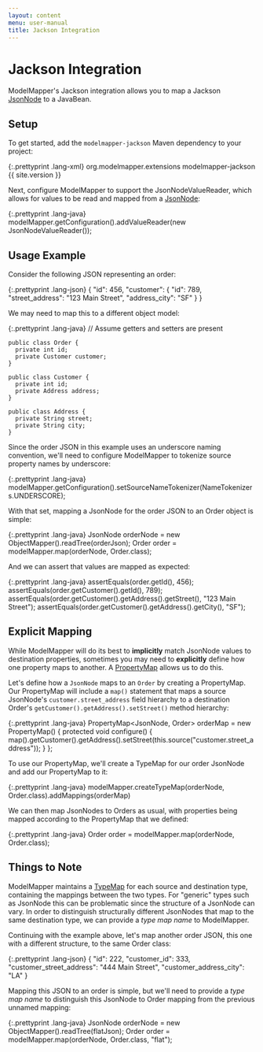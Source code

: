```yaml
---
layout: content
menu: user-manual
title: Jackson Integration
---
```


# Jackson Integration

ModelMapper's Jackson integration allows you to map a Jackson [JsonNode](http://jackson.codehaus.org/1.9.4/javadoc/org/codehaus/jackson/JsonNode.html) to a JavaBean.

## Setup

To get started, add the `modelmapper-jackson` Maven dependency to your project:

{:.prettyprint .lang-xml}
	<dependency>
	  <groupId>org.modelmapper.extensions</groupId>
	  <artifactId>modelmapper-jackson</artifactId>
	  <version>{{ site.version }}</version>
	</dependency>
	
Next, configure ModelMapper to support the JsonNodeValueReader, which allows for values to be read and mapped from a [JsonNode](http://jackson.codehaus.org/1.9.4/javadoc/org/codehaus/jackson/JsonNode.html):

{:.prettyprint .lang-java}
    modelMapper.getConfiguration().addValueReader(new JsonNodeValueReader());
	
## Usage Example

Consider the following JSON representing an order:

{:.prettyprint .lang-json}
    {
      "id": 456,
      "customer": {
        "id": 789,
        "street_address": "123 Main Street", 
        "address_city": "SF"
      }
    }

We may need to map this to a different object model:

{:.prettyprint .lang-java}
	// Assume getters and setters are present

    public class Order {
      private int id;
      private Customer customer;
    }

    public class Customer {
      private int id;        
	  private Address address;
    }

    public class Address {
      private String street;
	  private String city;
    }

Since the order JSON in this example uses an underscore naming convention, we'll need to configure ModelMapper to tokenize source property names by underscore:

{:.prettyprint .lang-java}
    modelMapper.getConfiguration().setSourceNameTokenizer(NameTokenizers.UNDERSCORE);

With that set, mapping a JsonNode for the order JSON to an Order object is simple:

{:.prettyprint .lang-java}
    JsonNode orderNode = new ObjectMapper().readTree(orderJson);
	Order order = modelMapper.map(orderNode, Order.class);
	
And we can assert that values are mapped as expected:

{:.prettyprint .lang-java}
    assertEquals(order.getId(), 456);
    assertEquals(order.getCustomer().getId(), 789);
    assertEquals(order.getCustomer().getAddress().getStreet(), "123 Main Street");
    assertEquals(order.getCustomer().getAddress().getCity(), "SF");
    
## Explicit Mapping

While ModelMapper will do its best to **implicitly** match JsonNode values to destination properties, sometimes you may need to **explicitly** define how one property maps to another. A [PropertyMap](/user-manual/property-mapping/) allows us to do this.

Let's define how a `JsonNode` maps to an `Order` by creating a PropertyMap. Our PropertyMap will include a `map()` statement that maps a source JsonNode's `customer.street_address` field hierarchy to a destination Order's `getCustomer().getAddress().setStreet()` method hierarchy:

{:.prettyprint .lang-java}
    PropertyMap<JsonNode, Order> orderMap = new PropertyMap<JsonNode Order>() {
      protected void configure() {
        map().getCustomer().getAddress().setStreet(this.<String>source("customer.street_address"));
      }
    };

To use our PropertyMap, we'll create a TypeMap for our order JsonNode and add our PropertyMap to it:

{:.prettyprint .lang-java}
	modelMapper.createTypeMap(orderNode, Order.class).addMappings(orderMap)

We can then map JsonNodes to Orders as usual, with properties being mapped according to the PropertyMap that we defined:
	
{:.prettyprint .lang-java}
	Order order = modelMapper.map(orderNode, Order.class);
    
## Things to Note

ModelMapper maintains a [TypeMap](http://modelmapper.org/javadoc/org/modelmapper/TypeMap.html) for each source and destination type, containing the mappings between the two types. For "generic" types such as JsonNode this can be problematic since the structure of a JsonNode can vary. In order to distinguish structurally different JsonNodes that map to the same destination type, we can provide a _type map name_ to ModelMapper.

Continuing with the example above, let's map another order JSON, this one with a different structure, to the same Order class:

{:.prettyprint .lang-json}
    {
      "id": 222,
      "customer_id": 333,
      "customer_street_address": "444 Main Street",
      "customer_address_city": "LA"
    }
    
Mapping this JSON to an order is simple, but we'll need to provide a _type map name_ to distinguish this JsonNode to Order mapping from the previous unnamed mapping:

{:.prettyprint .lang-java}
    JsonNode orderNode = new ObjectMapper().readTree(flatJson);
	Order order = modelMapper.map(orderNode, Order.class, "flat");